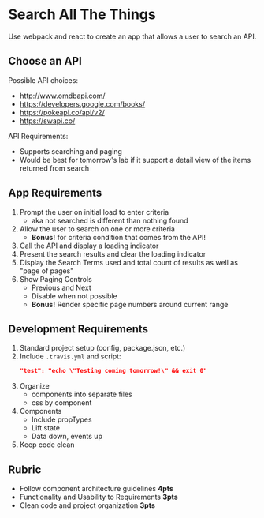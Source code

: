 Search All The Things
===

Use webpack and react to create an app that allows a user to search an API.

## Choose an API

Possible API choices:
* http://www.omdbapi.com/
* https://developers.google.com/books/
* https://pokeapi.co/api/v2/
* https://swapi.co/

API Requirements:
* Supports searching and paging
* Would be best for tomorrow's lab if it support a detail view of the items returned from search

## App Requirements

1. Prompt the user on initial load to enter criteria
    - aka not searched is different than nothing found
1. Allow the user to search on one or more criteria
    - **Bonus!** for criteria condition that comes from the API!
1. Call the API and display a loading indicator
1. Present the search results and clear the loading indicator
1. Display the Search Terms used and total count of results as well as "page of pages"
1. Show Paging Controls
    - Previous and Next
    - Disable when not possible
    - **Bonus!** Render specific page numbers around current range
    
## Development Requirements

1. Standard project setup (config, package.json, etc.)
1. Include `.travis.yml` and script:
    ```json
    "test": "echo \"Testing coming tomorrow!\" && exit 0"
    ```
1. Organize 
    - components into separate files
    - css by component
1. Components
    - Include propTypes
    - Lift state
    - Data down, events up
1. Keep code clean

## Rubric

* Follow component architecture guidelines **4pts**
* Functionality and Usability to Requirements **3pts**
* Clean code and project organization **3pts**
    
    
